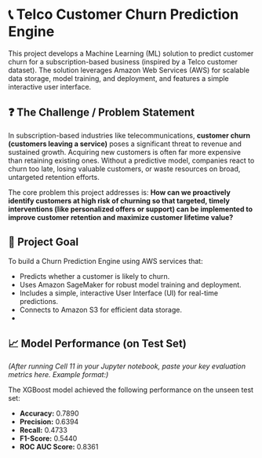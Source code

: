 # 📞 Telco Customer Churn Prediction Engine

This project develops a Machine Learning (ML) solution to predict customer churn for a subscription-based business (inspired by a Telco customer dataset). The solution leverages Amazon Web Services (AWS) for scalable data storage, model training, and deployment, and features a simple interactive user interface.

## ❓ The Challenge / Problem Statement

In subscription-based industries like telecommunications, **customer churn (customers leaving a service)** poses a significant threat to revenue and sustained growth. Acquiring new customers is often far more expensive than retaining existing ones. Without a predictive model, companies react to churn too late, losing valuable customers, or waste resources on broad, untargeted retention efforts.

The core problem this project addresses is: **How can we proactively identify customers at high risk of churning so that targeted, timely interventions (like personalized offers or support) can be implemented to improve customer retention and maximize customer lifetime value?**

## 🎯 Project Goal

To build a Churn Prediction Engine using AWS services that:
-   Predicts whether a customer is likely to churn.
-   Uses Amazon SageMaker for robust model training and deployment.
-   Includes a simple, interactive User Interface (UI) for real-time predictions.
-   Connects to Amazon S3 for efficient data storage.
-   
## 📈 Model Performance (on Test Set)

*(After running Cell 11 in your Jupyter notebook, paste your key evaluation metrics here. Example format:)*

The XGBoost model achieved the following performance on the unseen test set:

-   **Accuracy:** 0.7890
-   **Precision:** 0.6394
-   **Recall:** 0.4733
-   **F1-Score:** 0.5440
-   **ROC AUC Score:** 0.8361
